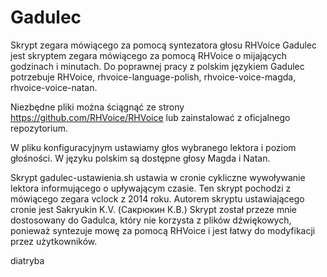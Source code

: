 # Gadulec
Skrypt zegara mówiącego za pomocą syntezatora głosu RHVoice
Gadulec jest skryptem zegara mówiącego za pomocą RHVoice o mijających godzinach i minutach.
Do poprawnej pracy z polskim językiem Gadulec potrzebuje RHVoice, rhvoice-language-polish, rhvoice-voice-magda, rhvoice-voice-natan.

Niezbędne pliki można ściągnąć ze strony https://github.com/RHVoice/RHVoice lub zainstalować z oficjalnego repozytorium.

W pliku konfiguracyjnym ustawiamy głos wybranego lektora i poziom głośności.
W języku polskim są dostępne głosy Magda i Natan.

Skrypt gadulec-ustawienia.sh ustawia w cronie cykliczne wywoływanie lektora informującego o upływającym czasie.
Ten skrypt pochodzi z mówiącego zegara vclock z 2014 roku. Autorem skryptu ustawiającego cronie jest Sakryukin K.V. (Сакрюкин К.В.)
Skrypt został przeze mnie dostosowany do Gadulca, który nie korzysta z plików dźwiękowych, ponieważ syntezuje mowę za pomocą RHVoice i jest łatwy do modyfikacji przez użytkowników.

diatryba

